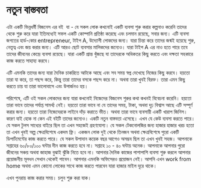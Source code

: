 # নতুন বাস্তবতা

এটা একটি ভিন্নধর্মী বিজনেস এর বই  যা - যে সকল লোক কখনোই একটি ব্যবসা শুরু করার কল্পনাও করেনি তাদের থেকে শুরু করে যারা ইতিমধ্যেই সফল একটি কোম্পানি প্রতিষ্ঠা করেছে এবং চলমান রয়েছে, সবার জন্য।
এটি ব্যবসা জগতের হার্ড-কোর entrepreneur, টাইপ A, উদ্যোগী লোকদের জন্য। যারা চিন্তা করে তাদের জন্মই হয়েছে শুরু, নেতৃত্ব এবং জয় করার জন্য।
এটি আরও ছোট ব্যবসার মালিকদের জন্যেও। যারা টাইপ A এর নাও হতে পারে তবে তাদের জীবনের কেন্দ্রে ব্যবসা রয়েছে। যারা একটি প্রান্ত খুঁজছে যা তাদেরকে অধিকতর কিছু করতে এবং দক্ষতা সহকারে কাজ করতে সাহায্য করবে।

এটি এমনকি তাদের জন্য যারা দৈনিক চাকরিতে আটকে আছে এবং সব সময় স্বপ্ন দেখেছে নিজের কিছু করবে। হয়তো তারা যা করে, তা পছন্দ করে, কিন্তু তারা তাদের বসকে পছন্দ করে না। অথবা তারা খুবই বিরক্ত। তারা এমন কিছু করতে চায় যা তারা ভালোবাসে এবং উপার্জনও হয়।

পরিশেষে, এটি ওই সকল লোকদের জন্য যারা কখনোই নিজেদের বিজনেস শুরুর কথা কখনই বিবেচনা করেনি। হয়তো তারা ভাবে তাদের পর্যাপ্ত সামর্থ্য নেই। হয়তো তারা ভাবে না যে তাদের সময়, টাকা, অথবা দৃঢ় বিশ্বাস আছে এটি সম্পূর্ণ করার জন্য। হয়তো তারা নিজেদেরকে লাইনে দাঁড় করাতে ভীত। অথবা তারা ভাবে ব্যবসায়ী একটি খারাপ জিনিস। কারণ যাই হোক না কেন এই বইটি তাদের জন্যেও।
একটি নতুন বাস্তবতা এসেছে। এখন যে কেউ ব্যবসা করতে পারে। যে সকল টুলস সাধ্যের বাইরে ছিল তা এখন সহজেই গ্রহণযোগ্য। যে সকল টেকনোলজির জন্য হাজার হাজার খরচ হতো তা এখন খুবই অল্প ক্ষেত্রবিশেষে একদম ফ্রি। একজন লোক দুই থেকে তিনজন অথবা ক্ষেত্রবিশেষে পুরো একটি ডিপার্টমেন্টের কাজ করতে পারে। যে সকল উপাদান কয়েক বছর আগেও অসম্ভব ছিল তা এখন খুবই সহজ। 
আপনাকে সপ্তাহের ৬০/৮০/১০০ ঘন্টার দীন কাজ করতে হবে না। সপ্তাহে ১০ - ৪০ ঘন্টায় অনেক। আপনাকে আপনার পুরো জীবনের সঞ্চয় অথবা জাহাজ বুঝাই ঝুঁকি নিতে হবে না। আপনার দৈনিক কাজের পাশাপাশি ব্যবসা শুরু করলে আপনার প্রয়োজনীয় মূলধন সেখান থেকেই পাবেন। আপনার এমনকি অফিসেরও প্রয়োজন নেই। আপনি এখন work from home অথবা এমন কোনো লোকের সাথে কাজ করতে পারবেন যারা হাজার মাইল দূরে থাকে। 

এখন পুনরায় কাজ করার সময়। চলুন শুরু করা যাক।